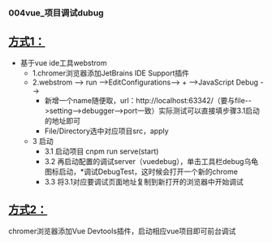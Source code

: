 ### 004vue_项目调试dubug

[方式1：](https://www.cnblogs.com/li150dan/p/10451824.html)
---------
* 基于vue ide工具webstrom
  * 1.chromer浏览器添加JetBrains IDE Support插件
  * 2.webstrom --> run -->EditConfigurations--> + -->JavaScript Debug -->
    * 新增一个name随便取，url：http://localhost:63342/（要与file-->setting-->debugger-->port一致）实际测试可以直接填步骤3.1启动的地址即可
    * File/Directory选中对应项目src，apply
  * 3 启动  
    * 3.1 启动项目 cnpm run serve(start)
    * 3.2 再启动配置的调试server（vuedebug），单击工具栏debug乌龟图标启动，*调试DebugTest，这时候会打开一个新的chrome
    * 3.3 将3.1对应要调试页面地址复制到新打开的浏览器中开始调试

[方式2：]()
-------
chromer浏览器添加Vue Devtools插件，启动相应vue项目即可前台调试
